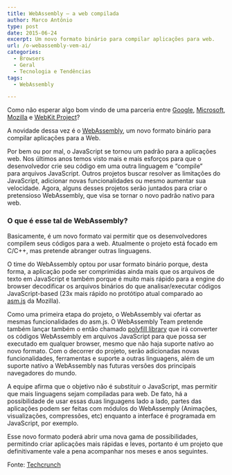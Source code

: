 ```yaml
---
title: WebAssembly – a web compilada
author: Marco Antônio
type: post
date: 2015-06-24
excerpt: Um novo formato binário para compilar aplicações para web.
url: /o-webassembly-vem-ai/
categories:
  - Browsers
  - Geral
  - Tecnologia e Tendências
tags:
  - WebAssembly

---
```

Como não esperar algo bom vindo de uma parceria entre <a href="https://twitter.com/jfbastien/status/611201861245399041" target="_blank">Google</a>, <a href="http://blogs.msdn.com/b/mikeholman/archive/2015/06/17/working-on-the-future-of-compile-to-web-applications.aspx" target="_blank">Microsoft</a>, <a href="https://blog.mozilla.org/luke/2015/06/17/webassembly/" target="_blank">Mozilla</a> e <a href="https://bugs.webkit.org/show_bug.cgi?id=146064" target="_blank">WebKit Project</a>?

A novidade dessa vez é o <a href="https://github.com/WebAssembly" target="_blank">WebAssembly</a>, um novo formato binário para compilar aplicações para a Web.

Por bem ou por mal, o JavaScript se tornou um padrão para a aplicações web. Nos últimos anos temos visto mais e mais esforços para que o desenvolvedor crie seu código em uma outra linguagem e &#8220;compile&#8221; para arquivos JavaScript. Outros projetos buscar resolver as limitações do JavaScript, adicionar novas funcionalidades ou mesmo aumentar sua velocidade. Agora, alguns desses projetos serão juntados para criar o pretensioso WebAssembly, que visa se tornar o novo padrão nativo para web.

### O que é esse tal de WebAssembly?

Basicamente, é um novo formato vai permitir que os desenvolvedores compilem seus códigos para a web. Atualmente o projeto está focado em C/C++, mas pretende abranger outras linguagens.

O time do WebAssembly optou por usar formato binário porque, desta forma, a aplicação pode ser comprimidas ainda mais que os arquivos de texto em JavaScript e também porque é muito mais rápido para a engine do browser decodificar os arquivos binários do que analisar/executar códigos JavaScript-based (23x mais rápido no protótipo atual comparado ao <a href="http://asmjs.org/" target="_blank">asm.js</a> da Mozilla).

Como uma primeira etapa do projeto, o WebAssembly vai ofertar as mesmas funcionalidades do asm.js. O WebAssembly Team pretende também lançar também o então chamado <a href="https://remysharp.com/2010/10/08/what-is-a-polyfill" target="_blank">polyfill library</a> que irá converter os códigos WebAssembly em arquivos JavaScript para que possa ser executado em qualquer browser, mesmo que não haja suporte nativo ao novo formato. Com o decorrer do projeto, serão adicionadas novas funcionalidades, ferramentas e suporte a outras linguagens, além de um suporte nativo a WebAssembly nas futuras versões dos principais navegadores do mundo.

A equipe afirma que o objetivo não é substituir o JavaScript, mas permitir que mais linguagens sejam compiladas para web. De fato, há a possibilidade de usar essas duas linguagens lado a lado, partes das aplicações podem ser feitas com módulos do WebAssemply (Animações, visualizações, compressões, etc) enquanto a interface é programada em JavaScript, por exemplo.

Esse novo formato poderá abrir uma nova gama de possibilidades, permitindo criar aplicações mais rápidas e leves, portanto é um projeto que definitivamente vale a pena acompanhar nos meses e anos seguintes.

Fonte: [Techcrunch][1]

 [1]: http://techcrunch.com/2015/06/17/google-microsoft-mozilla-and-others-team-up-to-launch-webassembly-a-new-binary-format-for-the-web/